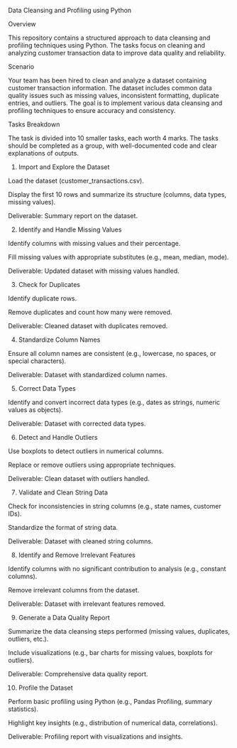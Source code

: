 Data Cleansing and Profiling using Python

Overview

This repository contains a structured approach to data cleansing and profiling techniques using Python. The tasks focus on cleaning and analyzing customer transaction data to improve data quality and reliability.

Scenario

Your team has been hired to clean and analyze a dataset containing customer transaction information. The dataset includes common data quality issues such as missing values, inconsistent formatting, duplicate entries, and outliers. The goal is to implement various data cleansing and profiling techniques to ensure accuracy and consistency.

Tasks Breakdown

The task is divided into 10 smaller tasks, each worth 4 marks. The tasks should be completed as a group, with well-documented code and clear explanations of outputs.

1. Import and Explore the Dataset

Load the dataset (customer_transactions.csv).

Display the first 10 rows and summarize its structure (columns, data types, missing values).

Deliverable: Summary report on the dataset.

2. Identify and Handle Missing Values

Identify columns with missing values and their percentage.

Fill missing values with appropriate substitutes (e.g., mean, median, mode).

Deliverable: Updated dataset with missing values handled.

3. Check for Duplicates

Identify duplicate rows.

Remove duplicates and count how many were removed.

Deliverable: Cleaned dataset with duplicates removed.

4. Standardize Column Names

Ensure all column names are consistent (e.g., lowercase, no spaces, or special characters).

Deliverable: Dataset with standardized column names.

5. Correct Data Types

Identify and convert incorrect data types (e.g., dates as strings, numeric values as objects).

Deliverable: Dataset with corrected data types.

6. Detect and Handle Outliers

Use boxplots to detect outliers in numerical columns.

Replace or remove outliers using appropriate techniques.

Deliverable: Clean dataset with outliers handled.

7. Validate and Clean String Data

Check for inconsistencies in string columns (e.g., state names, customer IDs).

Standardize the format of string data.

Deliverable: Dataset with cleaned string columns.

8. Identify and Remove Irrelevant Features

Identify columns with no significant contribution to analysis (e.g., constant columns).

Remove irrelevant columns from the dataset.

Deliverable: Dataset with irrelevant features removed.

9. Generate a Data Quality Report

Summarize the data cleansing steps performed (missing values, duplicates, outliers, etc.).

Include visualizations (e.g., bar charts for missing values, boxplots for outliers).

Deliverable: Comprehensive data quality report.

10. Profile the Dataset

Perform basic profiling using Python (e.g., Pandas Profiling, summary statistics).

Highlight key insights (e.g., distribution of numerical data, correlations).

Deliverable: Profiling report with visualizations and insights.
